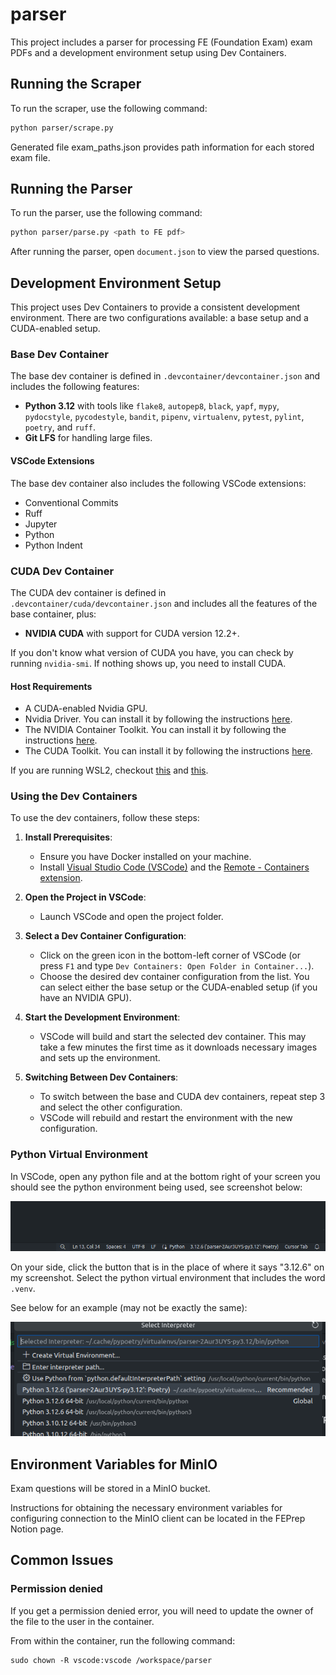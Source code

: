 # parser

This project includes a parser for processing FE (Foundation Exam) exam PDFs and a development environment setup using Dev Containers.

## Running the Scraper

To run the scraper, use the following command:

```bash
python parser/scrape.py
```

Generated file exam_paths.json provides path information for each stored exam file.

## Running the Parser

To run the parser, use the following command:

```bash
python parser/parse.py <path to FE pdf>
```

After running the parser, open `document.json` to view the parsed questions.

## Development Environment Setup

This project uses Dev Containers to provide a consistent development environment. There are two configurations available: a base setup and a CUDA-enabled setup.

### Base Dev Container

The base dev container is defined in `.devcontainer/devcontainer.json` and includes the following features:

- **Python 3.12** with tools like `flake8`, `autopep8`, `black`, `yapf`, `mypy`, `pydocstyle`, `pycodestyle`, `bandit`, `pipenv`, `virtualenv`, `pytest`, `pylint`, `poetry`, and `ruff`.
- **Git LFS** for handling large files.

#### VSCode Extensions

The base dev container also includes the following VSCode extensions:

- Conventional Commits
- Ruff
- Jupyter
- Python
- Python Indent

### CUDA Dev Container

The CUDA dev container is defined in `.devcontainer/cuda/devcontainer.json` and includes all the features of the base container, plus:

- **NVIDIA CUDA** with support for CUDA version 12.2+.

If you don't know what version of CUDA you have, you can check by running `nvidia-smi`. If nothing shows up, you need to install CUDA.

#### Host Requirements

- A CUDA-enabled Nvidia GPU.
- Nvidia Driver. You can install it by following the instructions [here](https://www.nvidia.com/Download/index.aspx).
- The NVIDIA Container Toolkit. You can install it by following the instructions [here](https://docs.nvidia.com/datacenter/cloud-native/container-toolkit/install-guide.html).
- The CUDA Toolkit. You can install it by following the instructions [here](https://developer.nvidia.com/cuda-downloads).

If you are running WSL2, checkout [this](https://docs.docker.com/desktop/gpu/#using-nvidia-gpus-with-wsl2) and [this](https://docs.nvidia.com/cuda/wsl-user-guide/index.html).

### Using the Dev Containers

To use the dev containers, follow these steps:

1. **Install Prerequisites**:
   - Ensure you have Docker installed on your machine.
   - Install [Visual Studio Code (VSCode)](https://code.visualstudio.com/) and the [Remote - Containers extension](https://marketplace.visualstudio.com/items?itemName=ms-vscode-remote.remote-containers).

2. **Open the Project in VSCode**:
   - Launch VSCode and open the project folder.

3. **Select a Dev Container Configuration**:
   - Click on the green icon in the bottom-left corner of VSCode (or press `F1` and type `Dev Containers: Open Folder in Container...`).
   - Choose the desired dev container configuration from the list. You can select either the base setup or the CUDA-enabled setup (if you have an NVIDIA GPU).

4. **Start the Development Environment**:
   - VSCode will build and start the selected dev container. This may take a few minutes the first time as it downloads necessary images and sets up the environment.

5. **Switching Between Dev Containers**:
   - To switch between the base and CUDA dev containers, repeat step 3 and select the other configuration.
   - VSCode will rebuild and restart the environment with the new configuration.

### Python Virtual Environment

In VSCode, open any python file and at the bottom right of your screen you should see the python environment being used, see screenshot below:

![python-env](./docs/images/python-env.png)

On your side, click the button that is in the place of where it says "3.12.6" on my screenshot. Select the python virtual environment that includes the word `.venv`.

See below for an example (may not be exactly the same):

![python-env-2](./docs/images/python-env-2.png)

## Environment Variables for MinIO
Exam questions will be stored in a MinIO bucket. <br>

Instructions for obtaining the necessary environment variables for configuring connection to the MinIO client can be located in the FEPrep Notion page.

## Common Issues

### Permission denied

If you get a permission denied error, you will need to update the owner of the file to the user in the container.

From within the container, run the following command:
```
sudo chown -R vscode:vscode /workspace/parser
```